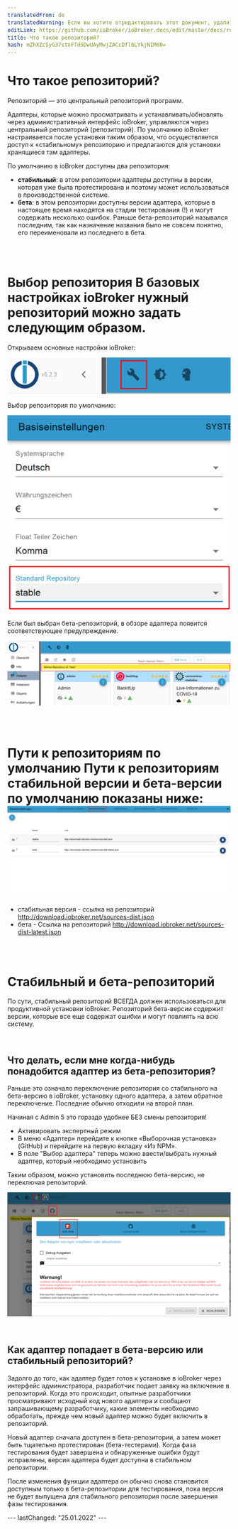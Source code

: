 ```yaml
---
translatedFrom: de
translatedWarning: Если вы хотите отредактировать этот документ, удалите поле «translationFrom», в противном случае этот документ будет снова автоматически переведен
editLink: https://github.com/ioBroker/ioBroker.docs/edit/master/docs/ru/basics/repositories.md
title: Что такое репозиторий?
hash: mZhXZcSyG37steFTdSDwUAyMwjZACcDfl6LYkjNIMd0=
---
```

# Что такое репозиторий?
Репозиторий — это центральный репозиторий программ.

Адаптеры, которые можно просматривать и устанавливать/обновлять через административный интерфейс ioBroker, управляются через центральный репозиторий (репозиторий). По умолчанию ioBroker настраивается после установки таким образом, что осуществляется доступ к «стабильному» репозиторию и предлагаются для установки хранящиеся там адаптеры.

По умолчанию в ioBroker доступны два репозитория:

- **стабильный**: в этом репозитории адаптеры доступны в версии, которая уже была протестирована и поэтому может использоваться в производственной системе.
- **бета**: в этом репозитории доступны версии адаптера, которые в настоящее время находятся на стадии тестирования (!) и могут содержать несколько ошибок. Раньше бета-репозиторий назывался последним, так как назначение названия было не совсем понятно, его переименовали из последнего в бета.

<br><br>

# Выбор репозитория В базовых настройках ioBroker нужный репозиторий можно задать следующим образом.
Открываем основные настройки ioBroker:

![](../../de/basics/media/Repository_IconBasicSettings.png)

Выбор репозитория по умолчанию:

![](../../de/basics/media/Repository_BasicSettings.png)

Если был выбран бета-репозиторий, в обзоре адаптера появится соответствующее предупреждение.

![](../../de/basics/media/Repository_AdapterRepInfo.png)

<br><br>

# Пути к репозиториям по умолчанию Пути к репозиториям стабильной версии и бета-версии по умолчанию показаны ниже: ![](../../de/basics/media/Repository_BasicsSettingsDefaultPath.png)
- стабильная версия - ссылка на репозиторий http://download.iobroker.net/sources-dist.json
- бета - Ссылка на репозиторий http://download.iobroker.net/sources-dist-latest.json

<br><br>

# Стабильный и бета-репозиторий
По сути, стабильный репозиторий ВСЕГДА должен использоваться для продуктивной установки ioBroker. Репозиторий бета-версии содержит версии, которые все еще содержат ошибки и могут повлиять на всю систему.

<br>

## Что делать, если мне когда-нибудь понадобится адаптер из бета-репозитория?
Раньше это означало переключение репозитория со стабильного на бета-версию в ioBroker, установку одного адаптера, а затем обратное переключение. Последние обычно отходили на второй план.

Начиная с Admin 5 это гораздо удобнее БЕЗ смены репозитория!

- Активировать экспертный режим
- В меню «Адаптер» перейдите к кнопке «Выборочная установка» (GitHub) и перейдите на первую вкладку «Из NPM».
- В поле "Выбор адаптера" теперь можно ввести/выбрать нужный адаптер, который необходимо установить

Таким образом, можно установить последнюю бета-версию, не переключая репозиторий.

![](../../de/basics/media/Repository_AdapterInstallNpm.png)

<br>

## Как адаптер попадает в бета-версию или стабильный репозиторий?
Задолго до того, как адаптер будет готов к установке в ioBroker через интерфейс администратора, разработчик подает заявку на включение в репозиторий. Когда это происходит, опытные разработчики просматривают исходный код нового адаптера и сообщают запрашивающему разработчику, какие элементы необходимо обработать, прежде чем новый адаптер можно будет включить в репозиторий.

Новый адаптер сначала доступен в бета-репозитории, а затем может быть тщательно протестирован (бета-тестерами).
Когда фаза тестирования будет завершена и обнаруженные ошибки будут исправлены, версия адаптера будет доступна в стабильном репозитории.

После изменения функции адаптера он обычно снова становится доступным только в бета-репозитории для тестирования, пока версия не будет выпущена для стабильного репозитория после завершения фазы тестирования.

--- lastChanged: "25.01.2022" ---